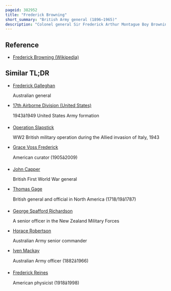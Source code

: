 ```yaml
---
pageid: 382952
title: "Frederick Browning"
short_summary: "British Army general (1896–1965)"
description: "Colonel general Sir Frederick Arthur Montague Boy Browning was a senior Officer of the british Army who has been called the Father of british airborne Forces. He was also a bobsleigh Olympic Competitor and the Husband of the Author Daphne Du Maurier."
---
```


## Reference

- [Frederick Browning (Wikipedia)](https://en.wikipedia.org/?curid=382952)

## Similar TL;DR

- [Frederick Galleghan](/tldr/en/frederick-galleghan)

  Australian general

- [17th Airborne Division (United States)](/tldr/en/17th-airborne-division-united-states)

  1943â1949 United States Army formation

- [Operation Slapstick](/tldr/en/operation-slapstick)

  WW2 British military operation during the Allied invasion of Italy, 1943

- [Grace Voss Frederick](/tldr/en/grace-voss-frederick)

  American curator (1905â2009)

- [John Capper](/tldr/en/john-capper)

  British First World War general

- [Thomas Gage](/tldr/en/thomas-gage)

  British general and official in North America (1718/19â1787)

- [George Spafford Richardson](/tldr/en/george-spafford-richardson)

  A senior officer in the New Zealand Military Forces

- [Horace Robertson](/tldr/en/horace-robertson)

  Australian Army senior commander

- [Iven Mackay](/tldr/en/iven-mackay)

  Australian Army officer (1882â1966)

- [Frederick Reines](/tldr/en/frederick-reines)

  American physicist (1918â1998)
